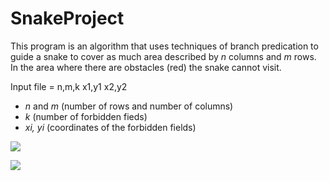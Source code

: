 # SnakeProject

This program is an algorithm that uses techniques of branch predication to guide a snake to cover as much area described by *n* columns and *m* rows. In the area where there are obstacles (red) the snake cannot visit.

Input file = 
n,m,k
x1,y1
x2,y2

* *n* and *m* (number of rows and number of columns)
* *k* (number of forbidden fieds)
* *xi, yi* (coordinates of the forbidden fields)

![](https://gyazo.com/8cd18c0ffaa53c222861d36953d0b0d7.png)

![](https://gyazo.com/0044f8c5922686decab74c75b1d27c4f.png)
